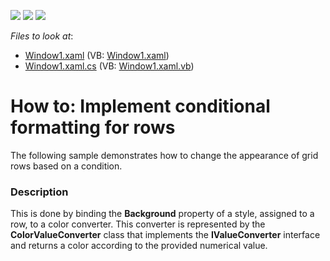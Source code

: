 <!-- default badges list -->
![](https://img.shields.io/endpoint?url=https://codecentral.devexpress.com/api/v1/VersionRange/128650974/10.2.3%2B)
[![](https://img.shields.io/badge/Open_in_DevExpress_Support_Center-FF7200?style=flat-square&logo=DevExpress&logoColor=white)](https://supportcenter.devexpress.com/ticket/details/E983)
[![](https://img.shields.io/badge/📖_How_to_use_DevExpress_Examples-e9f6fc?style=flat-square)](https://docs.devexpress.com/GeneralInformation/403183)
<!-- default badges end -->
<!-- default file list -->
*Files to look at*:

* [Window1.xaml](./CS/Window1.xaml) (VB: [Window1.xaml](./VB/Window1.xaml))
* [Window1.xaml.cs](./CS/Window1.xaml.cs) (VB: [Window1.xaml.vb](./VB/Window1.xaml.vb))
<!-- default file list end -->
# How to: Implement conditional formatting for rows


<p>The following sample demonstrates how to change the appearance of grid rows based on a condition.</p>


<h3>Description</h3>

This is done by binding the <strong>Background</strong> property of a style, assigned to a row, to a color converter. This converter is represented by the <strong>ColorValueConverter</strong> class that implements the <strong>IValueConverter</strong> interface and returns a color according to the provided numerical value.

<br/>


